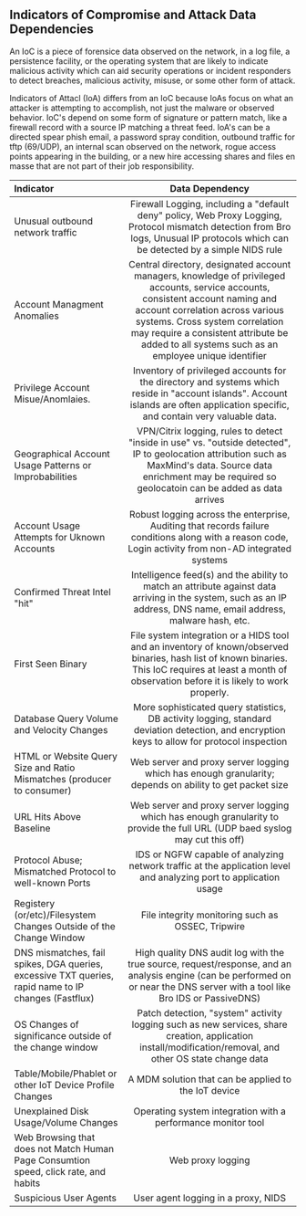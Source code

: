 ## Indicators of Compromise and Attack Data Dependencies

An IoC is a piece of forensice data observed on the network, in a log file, a persistence facility, or the operating system that are likely to indicate malicious
activity which can aid security operations or incident responders to detect breaches, malicious activity, misuse, or some other form of attack.

Indicators of Attacl (IoA) differs from an IoC because IoAs focus on what an attacker is attempting to accomplish, not just the malware or observed behavior. IoC's depend on some form of signature or pattern match, like a firewall record with a source IP matching a threat feed. IoA's can be a directed spear phish email, a password spray condition, outbound traffic for tftp (69/UDP), an internal scan observed on the network, rogue access points appearing in the building, or a new hire accessing shares and files en masse that are not part of their job responsibility.

| Indicator      | Data Dependency | 
| :---        |    :----:   |
| Unusual outbound network traffic       | Firewall Logging, including a "default deny" policy, Web Proxy Logging, Protocol mismatch detection from Bro logs, Unusual IP protocols which can be detected by a simple NIDS rule       |
| Account Managment Anomalies   | Central directory, designated account managers, knowledge of privileged accounts, service accounts, consistent account naming and account correlation across various systems. Cross system correlation may require a consistent attribute be added to all systems such as an employee unique identifier        |
| Privilege Account Misue/Anomlaies.    | Inventory of privileged accounts for the directory and systems which reside in "account islands". Account islands are often application specific, and contain very valuable data.               |
| Geographical Account Usage Patterns or Improbabilities                | VPN/Citrix logging, rules to detect "inside in use" vs. "outside detected", IP to geolocation attribution such as MaxMind's data. Source data enrichment may be required so geolocatoin can be added as data arrives|
| Account Usage Attempts for Uknown Accounts| Robust logging across the enterprise, Auditing that records failure conditions along with a reason code, Login activity from non-AD integrated systems               |
| Confirmed Threat Intel "hit"| Intelligence feed(s) and the ability to match an attribute against data arriving in the system, such as an IP address, DNS name, email address, malware hash, etc. |
| First Seen Binary| File system integration or a HIDS tool and an inventory of known/observed binaries, hash list of known binaries. This IoC requires at least a month of observation before it is likely to work properly.|
| Database Query Volume and Velocity Changes| More sophisticated query statistics, DB activity logging, standard deviation detection, and encryption keys to allow for protocol inspection|
| HTML or Website Query Size and Ratio Mismatches (producer to consumer)| Web server and proxy server logging which has enough granularity; depends on ability to get packet size|
| URL Hits Above Baseline| Web server and proxy server logging which has enough granularity to provide the full URL (UDP baed syslog may cut this off)|
| Protocol Abuse; Mismatched Protocol to well-known Ports| IDS or NGFW capable of analyzing network traffic at the application level and analyzing port to application usage|
| Registery (or/etc)/Filesystem Changes Outside of the Change Window| File integrity monitoring such as OSSEC, Tripwire |
| DNS mismatches, fail spikes, DGA queries, excessive TXT queries, rapid name to IP changes (Fastflux)|  High quality DNS audit log with the true source, request/response, and an analysis engine (can be performed on or near the DNS server with a tool like Bro IDS or PassiveDNS)|
| OS Changes of significance outside of the change window| Patch detection, "system" activity logging such as new services, share creation, application install/modification/removal, and other OS state change data|
| Table/Mobile/Phablet or other IoT Device Profile Changes| A MDM solution that can be applied to the IoT device|
| Unexplained Disk Usage/Volume Changes |  Operating system integration with a performance monitor tool |
| Web Browsing that does not Match Human Page Consumtion speed, click rate, and habits | Web proxy logging |
| Suspicious User Agents | User agent logging in a proxy, NIDS              |
